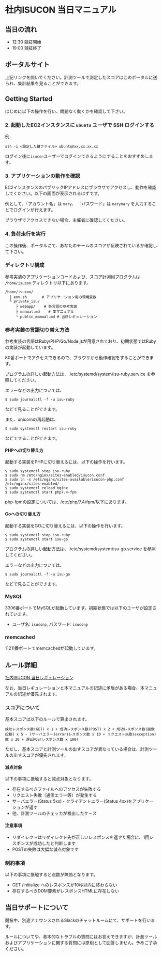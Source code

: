 # 社内ISUCON 当日マニュアル

## 当日の流れ

  * 12:30 競技開始
  * 19:00 競技終了

## ポータルサイト

上記リンクを開いてください。計測ツールで測定したスコアはこのポータルに送られ、集計結果を見ることができます。

## Getting Started

はじめに以下の操作を行い、問題なく動くかを確認して下さい。

### 2. 起動したEC2インスタンスに `ubuntu` ユーザで SSH ログインする

例:

```
ssh -i <設定した鍵ファイル> ubuntu@xx.xx.xx.xx
```

ログイン後に`isucon`ユーザーでログインできるようにすることをおすすめします。

### 3. アプリケーションの動作を確認

EC2インスタンスのパブリックIPアドレスにブラウザでアクセスし、動作を確認してください。以下の画面が表示されるはずです。

例として、「アカウント名」は `mary`、 「パスワード」は `marymary` を入力することでログインが行えます。

ブラウザでアクセスできない場合、主催者に確認してください。

### 4. 負荷走行を実行

この操作後、ポータルにて、あなたのチームのスコアが反映されているか確認して下さい。

### ディレクトリ構成

参考実装のアプリケーションコードおよび、スコア計測用プログラムは `/home/isucon` ディレクトリ以下にあります。

```
/home/isucon/
  ├ env.sh       # アプリケーション用の環境変数
  └ private_isu/
     ├ webapp/    # 各言語の参考実装
     ├ manual.md    # 本マニュアル
     └ public_manual.md # 当日レギュレーション
```

### 参考実装の言語切り替え方法

参考実装の言語はRuby/PHP/Go/Node.jsが用意されており、初期状態ではRubyの実装が起動しています。

80番ポートでアクセスできるので、ブラウザから動作確認をすることができます。

プログラムの詳しい起動方法は、 /etc/systemd/system/isu-ruby.service を参照してください。

エラーなどの出力については、

```
$ sudo journalctl -f -u isu-ruby
```

などで見ることができます。

また、unicornの再起動は、

```
$ sudo systemctl restart isu-ruby
```

などですることができます。

#### PHPへの切り替え方

起動する実装をPHPに切り替えるには、以下の操作を行います。

```
$ sudo systemctl stop isu-ruby
$ sudo rm /etc/nginx/sites-enabled/isucon.conf
$ sudo ln -s /etc/nginx/sites-available/isucon-php.conf /etc/nginx/sites-enabled/
$ sudo systemctl reload nginx
$ sudo systemctl start php7.4-fpm
```

php-fpmの設定については、/etc/php/7.4/fpm/以下にあります。

#### Goへの切り替え方

起動する実装をGOに切り替えるには、以下の操作を行います。

```
$ sudo systemctl stop isu-ruby
$ sudo systemctl start isu-go
```

プログラムの詳しい起動方法は、 /etc/systemd/system/isu-go.service を参照してください。

エラーなどの出力については、

```
$ sudo journalctl -f -u isu-go
```

などで見ることができます。

### MySQL

3306番ポートでMySQLが起動しています。初期状態では以下のユーザが設定されています。

  * ユーザ名: `isuconp`, パスワード: `isuconp`

### memcached

11211番ポートでmemcachedが起動しています。


## ルール詳細

[社内ISUCON 当日レギュレーション](/public_manual.md)

なお、当日レギュレーションと本マニュアルの記述に矛盾がある場合、本マニュアルの記述が優先されます。

### スコアについて

基本スコアは以下のルールで算出されます。

```
成功レスポンス数(GET) x 1 + 成功レスポンス数(POST) x 2 + 成功レスポンス数(画像投稿) x 5 - (サーバエラー(error)レスポンス数 x 10 + リクエスト失敗(exception)数 x 20 + 遅延POSTレスポンス数 x 100)
```

ただし、基本スコアと計測ツールの出すスコアが異なっている場合は、計測ツールの出すスコアが優先されます。

#### 減点対象

以下の事項に抵触すると減点対象となります。

  * 存在するべきファイルへのアクセスが失敗する
  * リクエスト失敗（通信エラー等）が発生する
  * サーバエラー(Status 5xx)・クライアントエラー(Status 4xx)をアプリケーションが返す
  * 他、計測ツールのチェッカが検出したケース

#### 注意事項

  * リダイレクトはリダイレクト先が正しいレスポンスを返せた場合に、1回レスポンスが成功したと判断します
  * POSTの失敗は大幅な減点対象です

### 制約事項

以下の事項に抵触すると点数が無効となります。

  * GET /initialize へのレスポンスが10秒以内に終わらない
  * 存在するべきDOM要素がレスポンスHTMLに存在しない

## 当日サポートについて

競技中、別途アナウンスされるSlackのチャットルームにて、サポートを行います。

ルールについてや、基本的なトラブルの質問にはお答えできますが、計測ツールおよびアプリケーションに関する質問には原則として回答しません。予めご了承ください。
